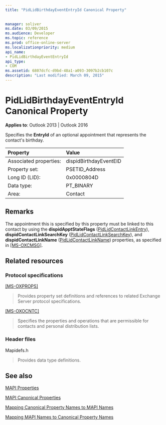 ```yaml
---
title: "PidLidBirthdayEventEntryId Canonical Property"
 
 
manager: soliver
ms.date: 03/09/2015
ms.audience: Developer
ms.topic: reference
ms.prod: office-online-server
ms.localizationpriority: medium
api_name:
- PidLidBirthdayEventEntryId
api_type:
- COM
ms.assetid: 6807dcfc-d9bd-48a1-a093-3097b2cb107c
description: "Last modified: March 09, 2015"
---
```


# PidLidBirthdayEventEntryId Canonical Property

  
  
**Applies to**: Outlook 2013 | Outlook 2016 
  
Specifies the **EntryId** of an optional appointment that represents the contact's birthday. 
  
|Property |Value |
|:-----|:-----|
|Associated properties:  <br/> |dispidBirthdayEventEID  <br/> |
|Property set:  <br/> |PSETID_Address  <br/> |
|Long ID (LID):  <br/> |0x0000804D  <br/> |
|Data type:  <br/> |PT_BINARY  <br/> |
|Area:  <br/> |Contact  <br/> |
   
## Remarks

The appointment this is specified by this property must be linked to this contact by using the **dispidApptStateFlags** ([PidLidContactLinkEntry](pidlidcontactlinkentry-canonical-property.md)), **dispidContactLinkSearchKey** ([PidLidContactLinkSearchKey](pidlidcontactlinksearchkey-canonical-property.md)), and **dispidContactLinkName** ([PidLidContactLinkName](pidlidcontactlinkname-canonical-property.md)) properties, as specified in [[MS-OXCMSG]](https://msdn.microsoft.com/library/7fd7ec40-deec-4c06-9493-1bc06b349682%28Office.15%29.aspx).
  
## Related resources

### Protocol specifications

[[MS-OXPROPS]](https://msdn.microsoft.com/library/f6ab1613-aefe-447d-a49c-18217230b148%28Office.15%29.aspx)
  
> Provides property set definitions and references to related Exchange Server protocol specifications.
    
[[MS-OXOCNTC]](https://msdn.microsoft.com/library/9b636532-9150-4836-9635-9c9b756c9ccf%28Office.15%29.aspx)
  
> Specifies the properties and operations that are permissible for contacts and personal distribution lists.
    
### Header files

Mapidefs.h
  
> Provides data type definitions.
    
## See also



[MAPI Properties](mapi-properties.md)
  
[MAPI Canonical Properties](mapi-canonical-properties.md)
  
[Mapping Canonical Property Names to MAPI Names](mapping-canonical-property-names-to-mapi-names.md)
  
[Mapping MAPI Names to Canonical Property Names](mapping-mapi-names-to-canonical-property-names.md)

